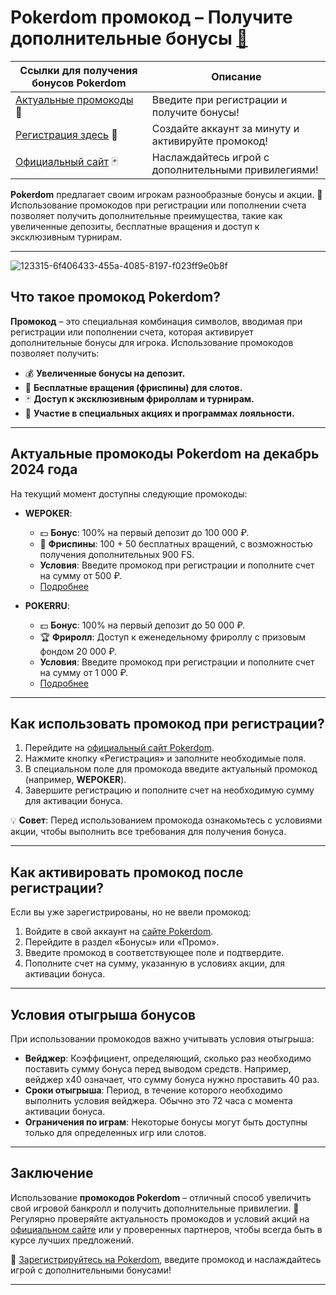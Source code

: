 # Pokerdom промокод – Получите дополнительные бонусы [🔗](https://brandplay.link/Bxg7SC7H)

| **Ссылки для получения бонусов Pokerdom** | **Описание** |
|-------------------------------------------|--------------|
| [Актуальные промокоды](https://brandplay.link/Bxg7SC7H) 🎁 | Введите при регистрации и получите бонусы! |
| [Регистрация здесь](https://brandplay.link/Bxg7SC7H) 🎉 | Создайте аккаунт за минуту и активируйте промокод! |
| [Официальный сайт](https://brandplay.link/Bxg7SC7H) 🃏 | Наслаждайтесь игрой с дополнительными привилегиями! |

**Pokerdom** предлагает своим игрокам разнообразные бонусы и акции. 🎰 Использование промокодов при регистрации или пополнении счета позволяет получить дополнительные преимущества, такие как увеличенные депозиты, бесплатные вращения и доступ к эксклюзивным турнирам.

---
![123315-6f406433-455a-4085-8197-f023ff9e0b8f](https://github.com/user-attachments/assets/9b5acd04-8555-48ad-a2f3-ee1b1c76adb9)

## Что такое промокод Pokerdom?

**Промокод** – это специальная комбинация символов, вводимая при регистрации или пополнении счета, которая активирует дополнительные бонусы для игрока. Использование промокодов позволяет получить:

- 💰 **Увеличенные бонусы на депозит.**  
- 🎁 **Бесплатные вращения (фриспины) для слотов.**  
- 🃏 **Доступ к эксклюзивным фрироллам и турнирам.**  
- 🎉 **Участие в специальных акциях и программах лояльности.**  

---

## Актуальные промокоды Pokerdom на декабрь 2024 года

На текущий момент доступны следующие промокоды:

- **WEPOKER**:  
  - 💵 **Бонус**: 100% на первый депозит до 100 000 ₽.  
  - 🎰 **Фриспины**: 100 + 50 бесплатных вращений, с возможностью получения дополнительных 900 FS.  
  - **Условия**: Введите промокод при регистрации и пополните счет на сумму от 500 ₽.  
  - [Подробнее](https://vringe.com/stavki/promokody/pokerdom-promokod/)  

- **POKERRU**:  
  - 💵 **Бонус**: 100% на первый депозит до 50 000 ₽.  
  - 🏆 **Фриролл**: Доступ к еженедельному фрироллу с призовым фондом 20 000 ₽.  
  - **Условия**: Введите промокод при регистрации и пополните счет на сумму от 1 000 ₽.  
  - [Подробнее](https://poker.ru/pokerdom-bonus/)  

---

## Как использовать промокод при регистрации?

1. Перейдите на [официальный сайт Pokerdom](https://brandplay.link/Bxg7SC7H).  
2. Нажмите кнопку «Регистрация» и заполните необходимые поля.  
3. В специальном поле для промокода введите актуальный промокод (например, **WEPOKER**).  
4. Завершите регистрацию и пополните счет на необходимую сумму для активации бонуса.  

💡 **Совет**: Перед использованием промокода ознакомьтесь с условиями акции, чтобы выполнить все требования для получения бонуса.  

---

## Как активировать промокод после регистрации?

Если вы уже зарегистрированы, но не ввели промокод:

1. Войдите в свой аккаунт на [сайте Pokerdom](https://brandplay.link/Bxg7SC7H).  
2. Перейдите в раздел «Бонусы» или «Промо».  
3. Введите промокод в соответствующее поле и подтвердите.  
4. Пополните счет на сумму, указанную в условиях акции, для активации бонуса.  

---

## Условия отыгрыша бонусов

При использовании промокодов важно учитывать условия отыгрыша:

- **Вейджер**: Коэффициент, определяющий, сколько раз необходимо поставить сумму бонуса перед выводом средств. Например, вейджер x40 означает, что сумму бонуса нужно проставить 40 раз.  
- **Сроки отыгрыша**: Период, в течение которого необходимо выполнить условия вейджера. Обычно это 72 часа с момента активации бонуса.  
- **Ограничения по играм**: Некоторые бонусы могут быть доступны только для определенных игр или слотов.  

---

## Заключение

Использование **промокодов Pokerdom** – отличный способ увеличить свой игровой банкролл и получить дополнительные привилегии. 🎰 Регулярно проверяйте актуальность промокодов и условий акций на [официальном сайте](https://brandplay.link/Bxg7SC7H) или у проверенных партнеров, чтобы всегда быть в курсе лучших предложений.

🔗 [Зарегистрируйтесь на Pokerdom](https://brandplay.link/Bxg7SC7H), введите промокод и наслаждайтесь игрой с дополнительными бонусами!  

---

